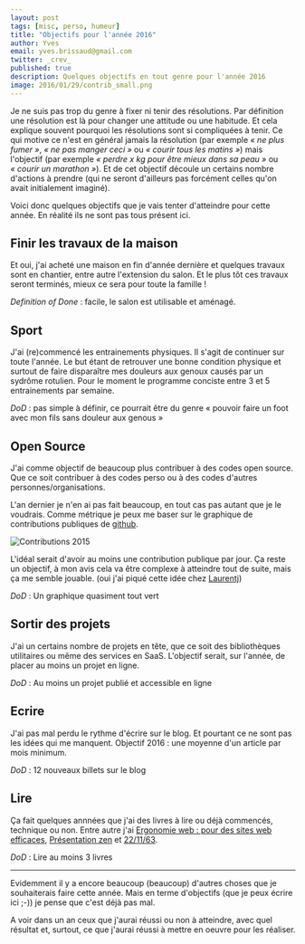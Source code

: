 ```yaml
---
layout: post
tags: [misc, perso, humeur]
title: "Objectifs pour l'année 2016"
author: Yves
email: yves.brissaud@gmail.com
twitter: _crev_
published: true
description: Quelques objectifs en tout genre pour l'année 2016
image: 2016/01/29/contrib_small.png
---
```


Je ne suis pas trop du genre à fixer ni tenir des résolutions. Par définition une résolution
est là pour changer une attitude ou une habitude. Et cela explique souvent pourquoi les
résolutions sont si compliquées à tenir. Ce qui motive ce n'est en général jamais la
résolution (par exemple _«&nbsp;ne plus fumer&nbsp;»_, _«&nbsp;ne pas manger ceci&nbsp;»_ ou
_«&nbsp;courir tous les matins&nbsp;»_) mais l'objectif (par exemple _«&nbsp;perdre x kg pour être
mieux dans sa peau&nbsp;»_ ou _«&nbsp;courir un marathon&nbsp;»_). Et de cet objectif découle un
certains nombre d'actions à prendre (qui ne seront d'ailleurs pas forcément celles qu'on avait
initialement imaginé).

Voici donc quelques objectifs que je vais tenter d'atteindre pour cette année. En réalité
ils ne sont pas tous présent ici.

## Finir les travaux de la maison

Et oui, j'ai acheté une maison en fin d'année dernière et quelques travaux sont en chantier,
entre autre l'extension du salon. Et le plus tôt ces travaux seront terminés, mieux ce sera
pour toute la famille !

_Definition of Done_ : facile, le salon est utilisable et aménagé.

## Sport

J'ai (re)commencé les entrainements physiques. Il s'agit de continuer sur toute l'année.
Le but étant de retrouver une bonne condition physique et surtout de faire disparaître
mes douleurs aux genoux causés par un sydrôme rotulien. Pour le moment le programme
conciste entre 3 et 5 entrainements par semaine.

_DoD_ : pas simple à définir, ce pourrait être du genre «&nbsp;pouvoir faire un foot avec
mon fils sans douleur aux genous&nbsp;»

## Open Source

J'ai comme objectif de beaucoup plus contribuer à des codes open source. Que ce soit
contribuer à des codes perso ou à des codes d'autres personnes/organisations.

L'an dernier je n'en ai pas fait beaucoup, en tout cas pas autant que je le voudrais.
Comme métrique je peux me baser sur le graphique de contributions publiques de
[github](https://github.com/eunomie).

![Contributions 2015](contrib_2015.png)

L'idéal serait d'avoir au moins une contribution publique par jour. Ça reste un objectif,
à mon avis cela va être complexe à atteindre tout de suite, mais ça me semble jouable.
(oui j'ai piqué cette idée chez [Laurentj](http://ljouanneau.com/blog/post/2016/01/27/Defi-2016-:-un-commit-par-jour))

_DoD_ : Un graphique quasiment tout vert

## Sortir des projets

J'ai un certains nombre de projets en tête, que ce soit des bibliothèques utilitaires
ou même des services en SaaS. L'objectif serait, sur l'année, de placer au moins un projet
en ligne.

_DoD_ : Au moins un projet publié et accessible en ligne

## Ecrire

J'ai pas mal perdu le rythme d'écrire sur le blog. Et pourtant ce ne sont pas les idées
qui me manquent. Objectif 2016 : une moyenne d'un article par mois minimum.

_DoD_ : 12 nouveaux billets sur le blog

## Lire

Ça fait quelques annnées que j'ai des livres à lire ou déjà commencés, technique ou non.
Entre autre j'ai [Ergonomie web : pour des sites web efficaces](http://www.amazon.fr/Ergonomie-web-Pour-sites-efficaces/dp/2212132158),
[Présentation zen](http://www.amazon.fr/Pr%C3%A9sentation-Zen-%C3%A9dition-revue-augment%C3%A9e/dp/2744094463) et
[22/11/63](http://www.amazon.fr/22-11-63-Stephen-King/dp/2253195103).

_DoD_ : Lire au moins 3 livres

---

Evidemment il y a encore beaucoup (beaucoup) d'autres choses que je souhaiterais
faire cette année. Mais en terme d'objectifs (que je peux écrire ici ;-)) je pense
que c'est déjà pas mal.

A voir dans un an ceux que j'aurai réussi ou non à atteindre, avec quel résultat et,
surtout, ce que j'aurai réussi à mettre en oeuvre pour les réaliser.
